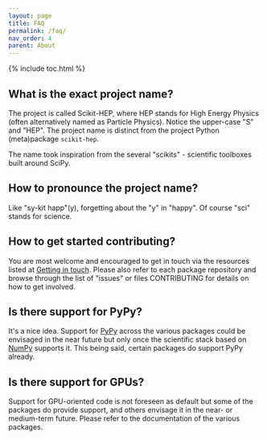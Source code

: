 ```yaml
---
layout: page
title: FAQ
permalink: /faq/
nav_order: 4
parent: About
---
```


{% include toc.html %}

## What is the exact project name?

The project is called Scikit-HEP, where HEP stands for High Energy Physics
(often alternatively named as Particle Physics).
Notice the upper-case \"S\" and \"HEP\".
The project name is distinct from the project Python (meta)package `scikit-hep`.

The name took inspiration from the several \"scikits\" - scientific toolboxes built around SciPy.

## How to pronounce the project name?

Like \"sy-kit happ\"(y), forgetting about the \"y\" in \"happy\".
Of course \"sci\" stands for science.

## How to get started contributing?

You are most welcome and encouraged to get in touch via the resources
listed at [Getting in touch](getting-in-touch).
Please also refer to each package repository and browse through the list
of \"issues\" or files CONTRIBUTING for details on how to get involved.

## Is there support for PyPy?

It\'s a nice idea. Support for [PyPy](https://pypy.org/) across the various
packages could be envisaged in the near future but only once the scientific
stack based on [NumPy](https://numpy.org/) supports it. This being
said, certain packages do support PyPy already.

## Is there support for GPUs?

Support for GPU-oriented code is not foreseen as default but some of the
packages do provide support, and others envisage it in the near- or medium-term future.
Please refer to the documentation of the various packages.
